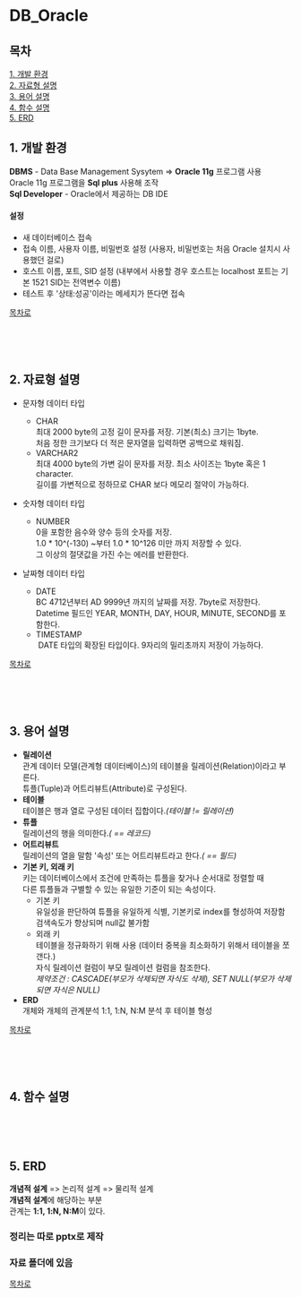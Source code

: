 # DB_Oracle


## 목차
[1. 개발 환경](#1-개발-환경)<br>
[2. 자료형 설명](#2-자료형-설명)<br>
[3. 용어 설명](#3-용어-설명)<br>
[4. 함수 설명](#4-함수-설명)<br>
[5. ERD](#5-ERD)<br>

## 1. 개발 환경
**DBMS** - Data Base Management Sysytem => **Oracle 11g** 프로그램 사용<br>
Oracle 11g 프로그램을 **Sql plus** 사용해 조작 <br>
**Sql Developer** - Oracle에서 제공하는 DB IDE<br>
#### 설정
- 새 데이터베이스 접속
- 접속 이름, 사용자 이름, 비밀번호 설정 (사용자, 비밀번호는 처음 Oracle 설치시 사용했던 걸로)
- 호스트 이름, 포트, SID 설정 (내부에서 사용할 경우 호스트는 localhost 포트는 기본 1521 SID는 전역변수 이름)
- 테스트 후 '상태:성공'이라는 메세지가 뜬다면 접속<br>

[목차로](#목차)

<br><br><br>

## 2. 자료형 설명
- 문자형 데이터 타입
  - CHAR<br>
  최대 2000 byte의 고정 길이 문자를 저장. 기본(최소) 크기는 1byte. <br>
  처음 정한 크기보다 더 적은 문자열을 입력하면 공백으로 채워짐.
  - VARCHAR2<br>
  최대 4000 byte의 가변 길이 문자를 저장. 최소 사이즈는 1byte 혹은 1 character.<br>
  길이를 가변적으로 정하므로 CHAR 보다 메모리 절약이 가능하다.<br>

- 숫자형 데이터 타입
  - NUMBER<br>
  0을 포함한 음수와 양수 등의 숫자를 저장. <br>
  1.0 * 10^(-130) ~부터 1.0 * 10^126 미만 까지 저장할 수 있다. <br>
  그 이상의 절댓값을 가진 수는 에러를 반환한다.<br>

- 날짜형 데이터 타입
  - DATE<br>
  BC 4712년부터 AD 9999년 까지의 날짜를 저장. 7byte로 저장한다.<br>
  Datetime 필드인 YEAR, MONTH, DAY, HOUR, MINUTE, SECOND를 포함한다.<br>
  - TIMESTAMP<br>
   DATE 타입의 확장된 타입이다. 9자리의 밀리초까지 저장이 가능하다.<br>

[목차로](#목차)

<br><br><br>

## 3. 용어 설명
- **릴레이션**<br>
관계 데이터 모델(관계형 데이터베이스)의 테이블을 릴레이션(Relation)이라고 부른다.<br>
튜플(Tuple)과 어트리뷰트(Attribute)로 구성된다.<br>
- **테이블**<br>
테이블은 행과 열로 구성된 데이터 집합이다.*(테이블 != 릴레이션)*<br>
- **튜플**<br>
릴레이션의 행을 의미한다.*( == 레코드)*<br>
- **어트리뷰트**<br>
릴레이션의 열을 말함 '속성' 또는 어트리뷰트라고 한다.*( == 필드)*<br>
- **기본 키, 외래 키**<br>
키는 데이터베이스에서 조건에 만족하는 튜플을 찾거나 순서대로 정렬할 때<br>
다른 튜플들과 구별할 수 있는 유일한 기준이 되는 속성이다.<br>
  - 기본 키<br>
  유일성을 판단하여 튜플을 유일하게 식별, 기본키로 index를 형성하여 저장함<br>
  검색속도가 향상되며 null값 불가함<br>
  - 외래 키 <br>
  테이블을 정규화하기 위해 사용 (데이터 중복을 최소화하기 위해서 테이블을 쪼갠다.)<br>
  자식 릴레이션 컬럼이 부모 릴레이션 컬럼을 참조한다.<br>
  *제약조건 :  CASCADE(부모가 삭제되면 자식도 삭제), SET NULL(부모가 삭제되면 자식은 NULL)*<br>
- **ERD**<br>
개체와 개체의 관계분석 1:1, 1:N, N:M 분석 후 테이블 형성<br>

[목차로](#목차)

<br><br><br>

## 4. 함수 설명

<br><br><br>

## 5. ERD
**개념적 설계** => 논리적 설계 => 물리적 설계<br>
**개념적 설계**에 해당하는 부분<br>
관계는 **1:1, 1:N, N:M**이 있다.<br> 
### 정리는 따로 pptx로 제작
### 자료 폴더에 있음


[목차로](#목차)

